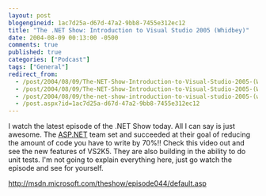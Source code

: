 ```yaml
---
layout: post
blogengineid: 1ac7d25a-d67d-47a2-9bb8-7455e312ec12
title: "The .NET Show: Introduction to Visual Studio 2005 (Whidbey)"
date: 2004-08-09 00:13:00 -0500
comments: true
published: true
categories: ["Podcast"]
tags: ["General"]
redirect_from: 
  - /post/2004/08/09/The-NET-Show-Introduction-to-Visual-Studio-2005-(Whidbey).aspx
  - /post/2004/08/09/The-NET-Show-Introduction-to-Visual-Studio-2005-(Whidbey)
  - /post/2004/08/09/the-net-show-introduction-to-visual-studio-2005-(whidbey)
  - /post.aspx?id=1ac7d25a-d67d-47a2-9bb8-7455e312ec12
---
```


I watch the latest episode of the .NET Show today. All I can say is just awesome. The <a title="ASP.NET" href="http://asp.net" target="_blank">ASP.NET</a> team set and succeeded at their goal of reducing the amount of code you have to write by 70%!! Check this video out and see the new features of VS2K5. They are also building in the ability to do unit tests. I'm not going to explain everything here, just go watch the episode and see for yourself.

<A href="http://msdn.microsoft.com/theshow/episode044/default.asp">http://msdn.microsoft.com/theshow/episode044/default.asp</A>
